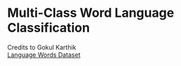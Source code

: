 # Multi-Class Word Language Classification
Credits to Gokul Karthik <br/>
[Language Words Dataset](https://download.pytorch.org/tutorial/data.zip) 
